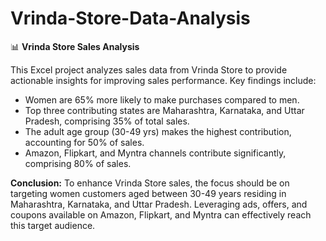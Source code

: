 # Vrinda-Store-Data-Analysis

📊 **Vrinda Store Sales Analysis**

This Excel project analyzes sales data from Vrinda Store to provide actionable insights for improving sales performance. Key findings include:
- Women are 65% more likely to make purchases compared to men.
- Top three contributing states are Maharashtra, Karnataka, and Uttar Pradesh, comprising 35% of total sales.
- The adult age group (30-49 yrs) makes the highest contribution, accounting for 50% of sales.
- Amazon, Flipkart, and Myntra channels contribute significantly, comprising 80% of sales.

**Conclusion:** 
To enhance Vrinda Store sales, the focus should be on targeting women customers aged between 30-49 years residing in Maharashtra, Karnataka, and Uttar Pradesh. Leveraging ads, offers, and coupons available on Amazon, Flipkart, and Myntra can effectively reach this target audience.
